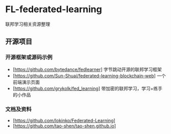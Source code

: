 # FL-federated-learning
联邦学习相关资源整理

## 开源项目
### 开源框架或源码示例
* [https://github.com/bytedance/fedlearner] 字节跳动开源的联邦学习框架
* [https://github.com/Sun-Shuai/federated-learning-blockchain-web] 一个前端演示页面
* [https://github.com/grykolk/fed_learning] 带加密的联邦学习，学习+练手的小作品

### 文档及资料
* [https://github.com/lokinko/Federated-Learning]
* [https://github.com/tao-shen/tao-shen.github.io]

